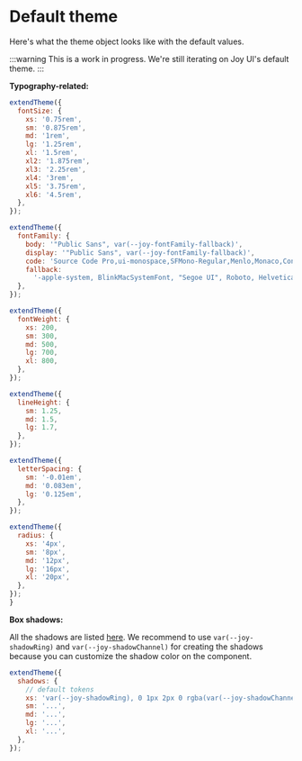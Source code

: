 # Default theme

<p class="description">Here's what the theme object looks like with the default values.</p>

:::warning
This is a work in progress. We're still iterating on Joy UI's default theme.
:::

**Typography-related:**

```js
extendTheme({
  fontSize: {
    xs: '0.75rem',
    sm: '0.875rem',
    md: '1rem',
    lg: '1.25rem',
    xl: '1.5rem',
    xl2: '1.875rem',
    xl3: '2.25rem',
    xl4: '3rem',
    xl5: '3.75rem',
    xl6: '4.5rem',
  },
});
```

```js
extendTheme({
  fontFamily: {
    body: '"Public Sans", var(--joy-fontFamily-fallback)',
    display: '"Public Sans", var(--joy-fontFamily-fallback)',
    code: 'Source Code Pro,ui-monospace,SFMono-Regular,Menlo,Monaco,Consolas,Liberation Mono,Courier New,monospace',
    fallback:
      '-apple-system, BlinkMacSystemFont, "Segoe UI", Roboto, Helvetica, Arial, sans-serif, "Apple Color Emoji", "Segoe UI Emoji", "Segoe UI Symbol"',
  },
});
```

```js
extendTheme({
  fontWeight: {
    xs: 200,
    sm: 300,
    md: 500,
    lg: 700,
    xl: 800,
  },
});
```

```js
extendTheme({
  lineHeight: {
    sm: 1.25,
    md: 1.5,
    lg: 1.7,
  },
});
```

```js
extendTheme({
  letterSpacing: {
    sm: '-0.01em',
    md: '0.083em',
    lg: '0.125em',
  },
});
```

```js
extendTheme({
  radius: {
    xs: '4px',
    sm: '8px',
    md: '12px',
    lg: '16px',
    xl: '20px',
  },
});
}
```

**Box shadows:**

All the shadows are listed [here](https://github.com/mui/material-ui/blob/master/packages/mui-joy/src/styles/types/shadow.ts).
We recommend to use `var(--joy-shadowRing)` and `var(--joy-shadowChannel)` for creating the shadows because you can customize the shadow color on the component.

```js
extendTheme({
  shadows: {
    // default tokens
    xs: 'var(--joy-shadowRing), 0 1px 2px 0 rgba(var(--joy-shadowChannel) / 0.12)',
    sm: '...',
    md: '...',
    lg: '...',
    xl: '...',
  },
});
```
